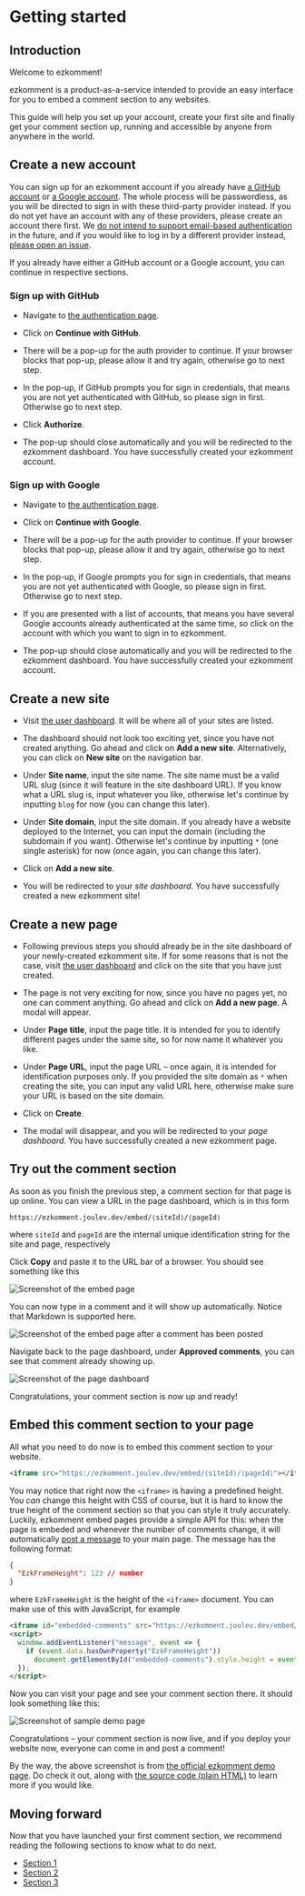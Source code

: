 # Getting started

## Introduction

Welcome to ezkomment!

ezkomment is a product-as-a-service intended to provide an easy interface for you to embed a comment section to any websites.

This guide will help you set up your account, create your first site and finally get your comment section up, running and accessible by anyone from anywhere in the world.

## Create a new account

You can sign up for an ezkomment account if you already have [a GitHub account](https://github.com) or [a Google account](https://google.com). The whole process will be passwordless, as you will be directed to sign in with these third-party provider instead. If you do not yet have an account with any of these providers, please create an account there first. We [do not intend to support email-based authentication](https://github.com/joulev/ezkomment/discussions/59) in the future, and if you would like to log in by a different provider instead, [please open an issue](https://github.com/joulev/ezkomment/issues/new).

If you already have either a GitHub account or a Google account, you can continue in respective sections.

### Sign up with GitHub

- Navigate to [the authentication page](https://ezkomment.joulev.dev/auth).

- Click on **Continue with GitHub**.

- There will be a pop-up for the auth provider to continue. If your browser blocks that pop-up, please allow it and try again, otherwise go to next step.

- In the pop-up, if GitHub prompts you for sign in credentials, that means you are not yet authenticated with GitHub, so please sign in first. Otherwise go to next step.

- Click **Authorize**.

- The pop-up should close automatically and you will be redirected to the ezkomment dashboard. You have successfully created your ezkomment account.

### Sign up with Google

- Navigate to [the authentication page](https://ezkomment.joulev.dev/auth).

- Click on **Continue with Google**.

- There will be a pop-up for the auth provider to continue. If your browser blocks that pop-up, please allow it and try again, otherwise go to next step.

- In the pop-up, if Google prompts you for sign in credentials, that means you are not yet authenticated with Google, so please sign in first. Otherwise go to next step.

- If you are presented with a list of accounts, that means you have several Google accounts already authenticated at the same time, so click on the account with which you want to sign in to ezkomment.

- The pop-up should close automatically and you will be redirected to the ezkomment dashboard. You have successfully created your ezkomment account.

## Create a new site

- Visit [the user dashboard](https://ezkomment.joulev.dev/app/dashboard). It will be where all of your sites are listed.

- The dashboard should not look too exciting yet, since you have not created anything. Go ahead and click on **Add a new site**. Alternatively, you can click on **New site** on the navigation bar.

- Under **Site name**, input the site name. The site name must be a valid URL slug (since it will feature in the site dashboard URL). If you know what a URL slug is, input whatever you like, otherwise let's continue by inputting `blog` for now (you can change this later).

- Under **Site domain**, input the site domain. If you already have a website deployed to the Internet, you can input the domain (including the subdomain if you want). Otherwise let's continue by inputting `*` (one single asterisk) for now (once again, you can change this later).

- Click on **Add a new site**.

- You will be redirected to your _site dashboard_. You have successfully created a new ezkomment site!

## Create a new page

- Following previous steps you should already be in the site dashboard of your newly-created ezkomment site. If for some reasons that is not the case, visit [the user dashboard](https://ezkomment.joulev.dev/app/dashboard) and click on the site that you have just created.

- The page is not very exciting for now, since you have no pages yet, no one can comment anything. Go ahead and click on **Add a new page**. A modal will appear.

- Under **Page title**, input the page title. It is intended for you to identify different pages under the same site, so for now name it whatever you like.

- Under **Page URL**, input the page URL &ndash; once again, it is intended for identification purposes only. If you provided the site domain as `*` when creating the site, you can input any valid URL here, otherwise make sure your URL is based on the site domain.

- Click on **Create**.

- The modal will disappear, and you will be redirected to your _page dashboard_. You have successfully created a new ezkomment page.

## Try out the comment section

As soon as you finish the previous step, a comment section for that page is up online. You can view a URL in the page dashboard, which is in this form

```
https://ezkomment.joulev.dev/embed/⟨siteId⟩/⟨pageId⟩
```

where `siteId` and `pageId` are the internal unique identification string for the site and page, respectively

Click **Copy** and paste it to the URL bar of a browser. You should see something like this

![Screenshot of the embed page](/images/docs/getting-started/embed-page.png)

You can now type in a comment and it will show up automatically. Notice that Markdown is supported here.

![Screenshot of the embed page after a comment has been posted](/images/docs/getting-started/embed-page-post-comment.png)

Navigate back to the page dashboard, under **Approved comments**, you can see that comment already showing up.

![Screenshot of the page dashboard](/images/docs/getting-started/approved-section-post-comment.png)

Congratulations, your comment section is now up and ready!

## Embed this comment section to your page

All what you need to do now is to embed this comment section to your website.

```html
<iframe src="https://ezkomment.joulev.dev/embed/⟨siteId⟩/⟨pageId⟩"></iframe>
```

You may notice that right now the `<iframe>` is having a predefined height. You _can_ change this height with CSS of course, but it is hard to know the true height of the comment section so that you can style it truly accurately. Luckily, ezkomment embed pages provide a simple API for this: when the page is embeded and whenever the number of comments change, it will automatically [post a message](https://developer.mozilla.org/en-US/docs/Web/API/Window/postMessage) to your main page. The message has the following format:

```json
{
  "EzkFrameHeight": 123 // number
}
```

where `EzkFrameHeight` is the height of the `<iframe>` document. You can make use of this with JavaScript, for example

```html
<iframe id="embedded-comments" src="https://ezkomment.joulev.dev/embed/⟨siteId⟩/⟨pageId⟩"></iframe>
<script>
  window.addEventListener("message", event => {
    if (event.data.hasOwnProperty("EzkFrameHeight"))
      document.getElementById("embedded-comments").style.height = event.data.EzkFrameHeight + "px";
  });
</script>
```

Now you can visit your page and see your comment section there. It should look something like this:

![Screenshot of sample demo page](/images/docs/getting-started/sample-embed.png)

Congratulations &ndash; your comment section is now live, and if you deploy your website now, everyone can come in and post a comment!

By the way, the above screenshot is from [the official ezkomment demo page](https://ezkomment.joulev.dev/sample/index.html). Do check it out, along with [the source code (plain HTML)](https://github.com/joulev/ezkomment/blob/prod/public/sample/index.html) to learn more if you would like.

## Moving forward

Now that you have launched your first comment section, we recommend reading the following sections to know what to do next.

- [Section 1](#)
- [Section 2](#)
- [Section 3](#)
